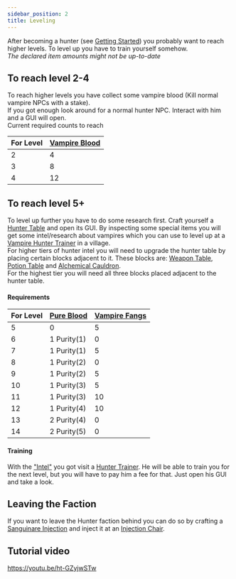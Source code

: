 ```yaml
---
sidebar_position: 2
title: Leveling
---
```


After becoming a hunter (see [Getting Started](../getting-started#first-steps---hunter)) you probably want to reach higher levels. To level up you have to train yourself somehow.  
_The declared item amounts might not be up-to-date_  

## To reach level 2-4
To reach higher levels you have collect some vampire blood (Kill normal vampire NPCs with a stake).  
If you got enough look around for a normal hunter NPC. Interact with him and a GUI will open.  
Current required counts to reach  

| For Level | [Vampire Blood](../../content/fluids.md#blood) |
|-----------|------------------------------------------------|
| 2         | 4                                              |
| 3         | 8                                              |
| 4         | 12                                             |

## To reach level 5+
To level up further you have to do some research first. Craft yourself a [Hunter Table](../../content/blocks.mdx#hunter-table) and open its GUI. By inspecting some special items you will get some intel/research about vampires which you can use to level up at a [Vampire Hunter Trainer](../../content/entities/hunter_trainer.mdx) in a village.  
For higher tiers of hunter intel you will need to upgrade the hunter table by placing certain blocks adjacent to it.
These blocks are: [Weapon Table](../../content/blocks.mdx#weapon-table), [Potion Table](../../content/blocks.mdx#potion-table) and [Alchemical Cauldron](../../content/blocks.mdx#alchemical-cauldron).  
For the highest tier you will need all three blocks placed adjacent to the hunter table.  

#### Requirements
| For Level | [Pure Blood](../../content/items#pure-blood) | [Vampire Fangs](../../content/items#vampire-fangs) |
|-------|----------------------------------------------|----------------------------------------------------|
| 5     | 0                                            | 5                                                  |
| 6     | 1 Purity(1)                                  | 0                                                  |
| 7     | 1 Purity(1)                                  | 5                                                  |
| 8     | 1 Purity(2)                                  | 0                                                  |
| 9     | 1 Purity(2)                                  | 5                                                  |
| 10    | 1 Purity(3)                                  | 5                                                  |
| 11    | 1 Purity(3)                                  | 10                                                 |
| 12    | 1 Purity(4)                                  | 10                                                 |
| 13    | 2 Purity(4)                                  | 0                                                  |
| 14    | 2 Purity(5)                                  | 0                                                  |

#### Training
With the ["Intel"](../../content/items.mdx#hunter-intel) you got visit a [Hunter Trainer](../../content/entities/hunter_trainer.mdx). He will be able to train you for the next level, but you will have to pay him a fee for that. Just open his GUI and take a look.

## Leaving the Faction

If you want to leave the Hunter faction behind you can do so by crafting a [Sanguinare Injection](../../content/effects.mdx#sanguinare-injection) and inject it at an [Injection Chair](../../content/blocks.mdx#injection-chair).


## Tutorial video
https://youtu.be/ht-GZyjwSTw